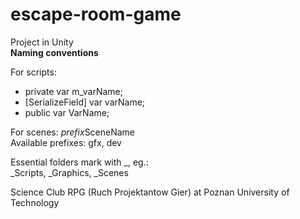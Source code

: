 # escape-room-game
Project in Unity
<br>
**Naming conventions**<br>

For scripts:
- private var m_varName;
- [SerializeField] var varName;
- public var VarName;<br>

For scenes: 
*prefix*SceneName<br> Available prefixes: gfx, dev
<br> 

Essential folders mark with _, eg.:<br>
_Scripts, _Graphics, _Scenes

Science Club RPG (Ruch Projektantow Gier) at Poznan University of Technology

